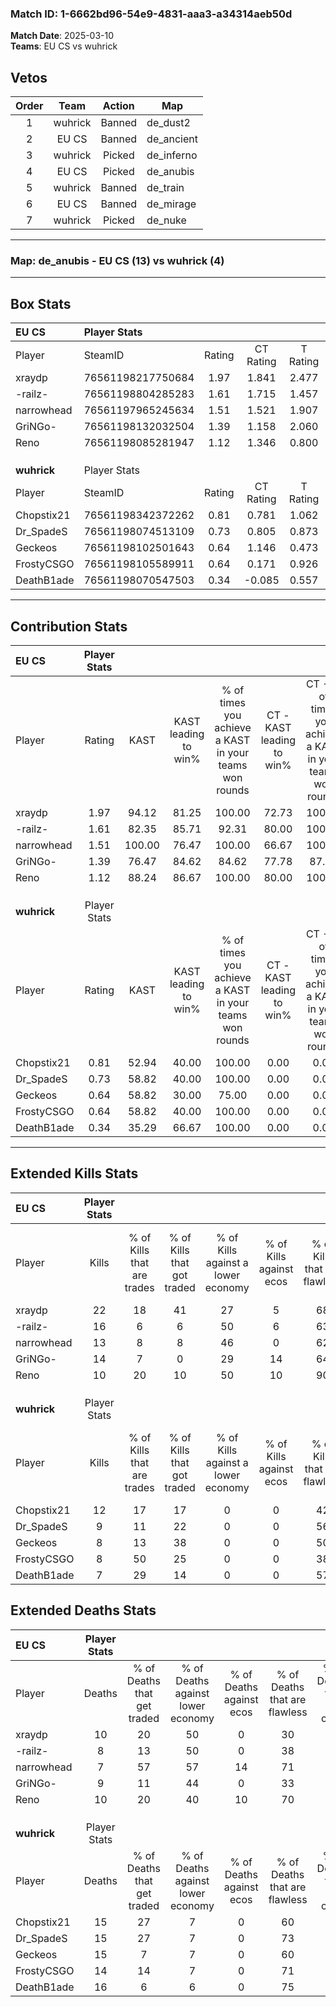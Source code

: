 ### Match ID: 1-6662bd96-54e9-4831-aaa3-a34314aeb50d  
**Match Date**: 2025-03-10  
**Teams**: EU CS vs wuhrick  

## Vetos  

| Order | Team | Action | Map |
| :---: | :--: | :----: | --- |
| 1 | wuhrick | Banned | de_dust2 |
| 2 | EU CS | Banned | de_ancient |
| 3 | wuhrick | Picked | de_inferno |
| 4 | EU CS | Picked | de_anubis |
| 5 | wuhrick | Banned | de_train |
| 6 | EU CS | Banned | de_mirage |
| 7 | wuhrick | Picked | de_nuke |

---  

### **Map**: de_anubis - EU CS (13) vs wuhrick (4)  
---  

## Box Stats  

| **EU CS**   | Player Stats      |        |           |          |        |       |       |         |        |      |     |
| :- | :- | :-: | :-: | :-: | :-: | :-: | :-: | :-: | :-: | :-: | :-: |
| Player      | SteamID           | Rating | CT Rating | T Rating |  KAST  |  ADR  | Kills | Assists | Deaths | K/D  | HS% |
| xraydp      | 76561198217750684 |  1.97  |   1.841   |  2.477   | 94.12  | 121.4 |  22   |    4    |   10   | 2.20 | 54  |
| -railz-     | 76561198804285283 |  1.61  |   1.715   |  1.457   | 82.35  | 110.4 |  16   |    5    |   8    | 2.00 | 31  |
| narrowhead  | 76561197965245634 |  1.51  |   1.521   |  1.907   | 100.00 | 77.2  |  13   |    5    |   7    | 1.86 | 38  |
| GriNGo-     | 76561198132032504 |  1.39  |   1.158   |  2.060   | 76.47  | 95.9  |  14   |    6    |   9    | 1.56 | 92  |
| Reno        | 76561198085281947 |  1.12  |   1.346   |  0.800   | 88.24  | 60.3  |  10   |    5    |   10   | 1.00 | 20  |
|             |                   |        |           |          |        |       |       |         |        |      |     |
|             |                   |        |           |          |        |       |       |         |        |      |     |
|             |                   |        |           |          |        |       |       |         |        |      |     |
| **wuhrick** | Player Stats      |        |           |          |        |       |       |         |        |      |     |
| Player      | SteamID           | Rating | CT Rating | T Rating |  KAST  |  ADR  | Kills | Assists | Deaths | K/D  | HS% |
| Chopstix21  | 76561198342372262 |  0.81  |   0.781   |  1.062   | 52.94  | 67.8  |  12   |    1    |   15   | 0.80 | 41  |
| Dr_SpadeS   | 76561198074513109 |  0.73  |   0.805   |  0.873   | 58.82  | 72.5  |   9   |    3    |   15   | 0.60 | 44  |
| Geckeos     | 76561198102501643 |  0.64  |   1.146   |  0.473   | 58.82  | 60.8  |   8   |    3    |   15   | 0.53 | 62  |
| FrostyCSGO  | 76561198105589911 |  0.64  |   0.171   |  0.926   | 58.82  | 51.5  |   8   |    3    |   14   | 0.57 | 62  |
| DeathB1ade  | 76561198070547503 |  0.34  |  -0.085   |  0.557   | 35.29  | 45.6  |   7   |    3    |   16   | 0.44 | 28  |
---  

## Contribution Stats  

| **EU CS**   | Player Stats |        |                      |                                                        |                           |                                                             |                          |                                                            |
| :- | :-: | :-: | :-: | :-: | :-: | :-: | :-: | :-: |
| Player      |    Rating    |  KAST  | KAST leading to win% | % of times you achieve a KAST in your teams won rounds | CT - KAST leading to win% | CT - % of times you achieve a KAST in your teams won rounds | T - KAST leading to win% | T - % of times you achieve a KAST in your teams won rounds |
| xraydp      |     1.97     | 94.12  |        81.25         |                         100.00                         |           72.73           |                           100.00                            |          100.00          |                           100.00                           |
| -railz-     |     1.61     | 82.35  |        85.71         |                         92.31                          |           80.00           |                           100.00                            |          100.00          |                           80.00                            |
| narrowhead  |     1.51     | 100.00 |        76.47         |                         100.00                         |           66.67           |                           100.00                            |          100.00          |                           100.00                           |
| GriNGo-     |     1.39     | 76.47  |        84.62         |                         84.62                          |           77.78           |                            87.50                            |          100.00          |                           80.00                            |
| Reno        |     1.12     | 88.24  |        86.67         |                         100.00                         |           80.00           |                           100.00                            |          100.00          |                           100.00                           |
|             |              |        |                      |                                                        |                           |                                                             |                          |                                                            |
|             |              |        |                      |                                                        |                           |                                                             |                          |                                                            |
|             |              |        |                      |                                                        |                           |                                                             |                          |                                                            |
| **wuhrick** | Player Stats |        |                      |                                                        |                           |                                                             |                          |                                                            |
| Player      |    Rating    |  KAST  | KAST leading to win% | % of times you achieve a KAST in your teams won rounds | CT - KAST leading to win% | CT - % of times you achieve a KAST in your teams won rounds | T - KAST leading to win% | T - % of times you achieve a KAST in your teams won rounds |
| Chopstix21  |     0.81     | 52.94  |        40.00         |                         100.00                         |           0.00            |                            0.00                             |          57.14           |                           100.00                           |
| Dr_SpadeS   |     0.73     | 58.82  |        40.00         |                         100.00                         |           0.00            |                            0.00                             |          57.14           |                           100.00                           |
| Geckeos     |     0.64     | 58.82  |        30.00         |                         75.00                          |           0.00            |                            0.00                             |          50.00           |                           75.00                            |
| FrostyCSGO  |     0.64     | 58.82  |        40.00         |                         100.00                         |           0.00            |                            0.00                             |          50.00           |                           100.00                           |
| DeathB1ade  |     0.34     | 35.29  |        66.67         |                         100.00                         |           0.00            |                            0.00                             |          80.00           |                           100.00                           |
---  

## Extended Kills Stats  

| **EU CS**   | Player Stats |                            |                            |                                    |                         |                              |                                 |                                       |                    |           |
| :- | :-: | :-: | :-: | :-: | :-: | :-: | :-: | :-: | :-: | :-: |
| Player      |    Kills     | % of Kills that are trades | % of Kills that got traded | % of Kills against a lower economy | % of Kills against ecos | % of Kills that are flawless | % of Kills that are close duels | % of Kills that are assisted by flash | Pistol Round Kills | AWP Kills |
| xraydp      |      22      |             18             |             41             |                 27                 |            5            |              68              |                5                |                   5                   |         0          |     3     |
| -railz-     |      16      |             6              |             6              |                 50                 |            6            |              63              |                6                |                   6                   |         0          |     1     |
| narrowhead  |      13      |             8              |             8              |                 46                 |            0            |              62              |                0                |                   0                   |         0          |     1     |
| GriNGo-     |      14      |             7              |             0              |                 29                 |           14            |              64              |                0                |                   0                   |         0          |     4     |
| Reno        |      10      |             20             |             10             |                 50                 |           10            |              90              |                0                |                   0                   |         5          |     1     |
|             |              |                            |                            |                                    |                         |                              |                                 |                                       |                    |           |
|             |              |                            |                            |                                    |                         |                              |                                 |                                       |                    |           |
|             |              |                            |                            |                                    |                         |                              |                                 |                                       |                    |           |
| **wuhrick** | Player Stats |                            |                            |                                    |                         |                              |                                 |                                       |                    |           |
| Player      |    Kills     | % of Kills that are trades | % of Kills that got traded | % of Kills against a lower economy | % of Kills against ecos | % of Kills that are flawless | % of Kills that are close duels | % of Kills that are assisted by flash | Pistol Round Kills | AWP Kills |
| Chopstix21  |      12      |             17             |             17             |                 0                  |            0            |              42              |                8                |                   8                   |         0          |     0     |
| Dr_SpadeS   |      9       |             11             |             22             |                 0                  |            0            |              56              |                0                |                   0                   |         0          |     0     |
| Geckeos     |      8       |             13             |             38             |                 0                  |            0            |              50              |               13                |                   0                   |         0          |     3     |
| FrostyCSGO  |      8       |             50             |             25             |                 0                  |            0            |              38              |               25                |                   0                   |         0          |     0     |
| DeathB1ade  |      7       |             29             |             14             |                 0                  |            0            |              57              |                0                |                   0                   |         0          |     1     |
## Extended Deaths Stats  

| **EU CS**   | Player Stats |                             |                                   |                          |                               |                            |                           |               |
| :- | :-: | :-: | :-: | :-: | :-: | :-: | :-: | :-: |
| Player      |    Deaths    | % of Deaths that get traded | % of Deaths against lower economy | % of Deaths against ecos | % of Deaths that are flawless | % of Deaths that are close | % of Deaths while blinded | Deaths to AWP |
| xraydp      |      10      |             20              |                50                 |            0             |              30               |             10             |             0             |       0       |
| -railz-     |      8       |             13              |                50                 |            0             |              38               |             13             |             0             |       0       |
| narrowhead  |      7       |             57              |                57                 |            14            |              71               |             0              |            14             |       0       |
| GriNGo-     |      9       |             11              |                44                 |            0             |              33               |             11             |             0             |       0       |
| Reno        |      10      |             20              |                40                 |            10            |              70               |             10             |             0             |       0       |
|             |              |                             |                                   |                          |                               |                            |                           |               |
|             |              |                             |                                   |                          |                               |                            |                           |               |
|             |              |                             |                                   |                          |                               |                            |                           |               |
| **wuhrick** | Player Stats |                             |                                   |                          |                               |                            |                           |               |
| Player      |    Deaths    | % of Deaths that get traded | % of Deaths against lower economy | % of Deaths against ecos | % of Deaths that are flawless | % of Deaths that are close | % of Deaths while blinded | Deaths to AWP |
| Chopstix21  |      15      |             27              |                 7                 |            0             |              60               |             7              |             0             |       0       |
| Dr_SpadeS   |      15      |             27              |                 7                 |            0             |              73               |             0              |             7             |       1       |
| Geckeos     |      15      |              7              |                 7                 |            0             |              60               |             7              |             7             |       2       |
| FrostyCSGO  |      14      |             14              |                 7                 |            0             |              71               |             0              |             0             |       1       |
| DeathB1ade  |      16      |              6              |                 6                 |            0             |              75               |             0              |             0             |       1       |
